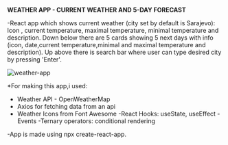**WEATHER APP - CURRENT WEATHER AND 5-DAY FORECAST**

-React app which shows current weather (city set by default is Sarajevo): Icon , current temperature, maximal temperature, minimal temperature and description.
Down below there are 5 cards showing 5 next days with info (icon, date,current temperature,minimal and maximal temperature and description).
Up above there is search bar where user can type desired city by pressing 'Enter'. 

![weather-app](https://user-images.githubusercontent.com/85742865/133160857-326bbaa9-fea0-43d5-9c98-e274ac6be4ba.png)

*For making this app,i used:
- Weather API - OpenWeatherMap
- Axios for fetching data from an api
- Weather Icons from Font Awesome
-React Hooks: useState, useEffect
-Events
-Ternary operators: conditional rendering

-App is made using npx create-react-app.
